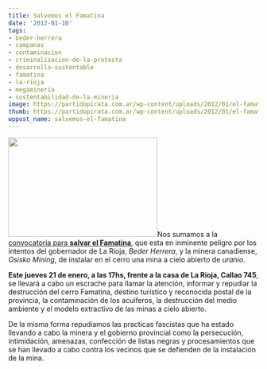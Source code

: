 ```yaml
---
title: Salvemos el Famatina
date: '2012-01-10'
tags:
- beder-herrera
- campanas
- contaminacion
- criminalizacion-de-la-protesta
- desarrollo-sustentable
- famatina
- la-rioja
- megamineria
- sustentabilidad-de-la-mineria
image: https://partidopirata.com.ar/wp-content/uploads/2012/01/el-famatina-no-se-toca.jpg
thumb: https://partidopirata.com.ar/wp-content/uploads/2012/01/el-famatina-no-se-toca-150x150.jpg
wppost_name: salvemos-el-famatina
---
```


<a href="https://partidopirata.com.ar/wp-content/uploads/2012/01/el-famatina-no-se-toca.jpg"><img src="https://partidopirata.com.ar/wp-content/uploads/2012/01/el-famatina-no-se-toca-300x200.jpg" alt="" title="el-famatina-no-se-toca" width="300" height="200" class="alignleft size-medium wp-image-2785" /></a>Nos sumamos a la <a href="http://www.anred.org/breve.php3?id_breve=6960" title="El Famatina no se toca" target="_blank">convocatoria para <strong>salvar el Famatina</strong></a>, que esta en inminente peligro por los intentos del gobernador de La Rioja, <em>Beder Herrera</em>, y la minera canadiense, <em>Osisko Mining</em>, de instalar en el cerro una mina a cielo abierto de <em>uranio</em>.

<strong>Este jueves 21 de enero, a las 17hs, frente a la casa de La Rioja, Callao 745</strong>, se llevará a cabo un escrache para llamar la atención, informar y repudiar la destrucción del cerro Famatina, destino turístico y reconocida postal de la provincia, la contaminación de los acuíferos, la destrucción del medio ambiente y el modelo extractivo de las minas a cielo abierto.

De la misma forma repudiamos las practicas fascistas que ha estado llevando a cabo la minera y el gobierno provincial como la persecución, intimidación, amenazas, confección de listas negras y procesamientos que se han llevado a cabo contra los vecinos que se defienden de la instalación de la mina.


